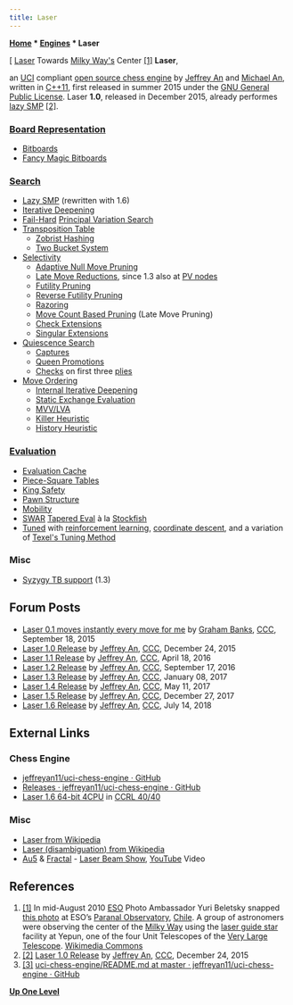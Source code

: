 ```yaml
---
title: Laser
---
```

**[Home](Home "Home") \* [Engines](Engines "Engines") \* Laser**



[ [Laser](https://en.wikipedia.org/wiki/Laser) Towards [Milky Way's](https://en.wikipedia.org/wiki/Milky_Way) Center <a id="cite-note-1" href="#cite-ref-1">[1]</a>
**Laser**,  

an [UCI](UCI "UCI") compliant [open source chess engine](Category:Open_Source "Category:Open Source") by [Jeffrey An](index.php?title=Jeffrey_An&action=edit&redlink=1 "Jeffrey An (page does not exist)") and [Michael An](index.php?title=Michael_An&action=edit&redlink=1 "Michael An (page does not exist)"), written in [C++11](Cpp "Cpp"), first released in summer 2015 under the [GNU General Public License](Free_Software_Foundation#GPL "Free Software Foundation"). Laser **1.0**, released in December 2015, already performes [lazy SMP](Lazy_SMP "Lazy SMP") <a id="cite-note-2" href="#cite-ref-2">[2]</a>. 



### [Board Representation](Board_Representation "Board Representation")


* [Bitboards](Bitboards "Bitboards")
* [Fancy Magic Bitboards](Magic_Bitboards#Fancy "Magic Bitboards")


### [Search](Search "Search")


* [Lazy SMP](Lazy_SMP "Lazy SMP") (rewritten with 1.6)
* [Iterative Deepening](Iterative_Deepening "Iterative Deepening")
* [Fail-Hard](Fail-Hard "Fail-Hard") [Principal Variation Search](Principal_Variation_Search "Principal Variation Search")
* [Transposition Table](Transposition_Table "Transposition Table")
	+ [Zobrist Hashing](Zobrist_Hashing "Zobrist Hashing")
	+ [Two Bucket System](Transposition_Table#Bucket "Transposition Table")
* [Selectivity](Selectivity "Selectivity")
	+ [Adaptive Null Move Pruning](Null_Move_Pruning#AdaptiveNullMovePruning "Null Move Pruning")
	+ [Late Move Reductions](Late_Move_Reductions "Late Move Reductions"), since 1.3 also at [PV nodes](Node_Types#PV-Node "Node Types")
	+ [Futility Pruning](Futility_Pruning "Futility Pruning")
	+ [Reverse Futility Pruning](Reverse_Futility_Pruning "Reverse Futility Pruning")
	+ [Razoring](Razoring "Razoring")
	+ [Move Count Based Pruning](Futility_Pruning#MoveCountBasedPruning "Futility Pruning") (Late Move Pruning)
	+ [Check Extensions](Check_Extensions "Check Extensions")
	+ [Singular Extensions](Singular_Extensions "Singular Extensions")
* [Quiescence Search](Quiescence_Search "Quiescence Search")
	+ [Captures](Captures "Captures")
	+ [Queen Promotions](Promotions "Promotions")
	+ [Checks](Check "Check") on first three [plies](Ply "Ply")
* [Move Ordering](Move_Ordering "Move Ordering")
	+ [Internal Iterative Deepening](Internal_Iterative_Deepening "Internal Iterative Deepening")
	+ [Static Exchange Evaluation](Static_Exchange_Evaluation "Static Exchange Evaluation")
	+ [MVV/LVA](MVV-LVA "MVV-LVA")
	+ [Killer Heuristic](Killer_Heuristic "Killer Heuristic")
	+ [History Heuristic](History_Heuristic "History Heuristic")


### [Evaluation](Evaluation "Evaluation")


* [Evaluation Cache](Evaluation_Hash_Table "Evaluation Hash Table")
* [Piece-Square Tables](Piece-Square_Tables "Piece-Square Tables")
* [King Safety](King_Safety "King Safety")
* [Pawn Structure](Pawn_Structure "Pawn Structure")
* [Mobility](Mobility "Mobility")
* [SWAR](SIMD_and_SWAR_Techniques "SIMD and SWAR Techniques") [Tapered Eval](Tapered_Eval "Tapered Eval") à la [Stockfish](Stockfish "Stockfish")
* [Tuned](Automated_Tuning "Automated Tuning") with [reinforcement learning](Reinforcement_Learning "Reinforcement Learning"), [coordinate descent](https://en.wikipedia.org/wiki/Coordinate_descent), and a variation of [Texel's Tuning Method](Texel%27s_Tuning_Method "Texel's Tuning Method")


### Misc


* [Syzygy TB support](Syzygy_Bases "Syzygy Bases") (1.3)


## Forum Posts


* [Laser 0.1 moves instantly every move for me](http://www.talkchess.com/forum/viewtopic.php?t=57690) by [Graham Banks](Graham_Banks "Graham Banks"), [CCC](CCC "CCC"), September 18, 2015
* [Laser 1.0 Release](http://www.talkchess.com/forum/viewtopic.php?t=58680) by [Jeffrey An](index.php?title=Jeffrey_An&action=edit&redlink=1 "Jeffrey An (page does not exist)"), [CCC](CCC "CCC"), December 24, 2015
* [Laser 1.1 Release](http://www.talkchess.com/forum/viewtopic.php?t=59898) by [Jeffrey An](index.php?title=Jeffrey_An&action=edit&redlink=1 "Jeffrey An (page does not exist)"), [CCC](CCC "CCC"), April 18, 2016
* [Laser 1.2 Release](http://www.talkchess.com/forum/viewtopic.php?t=61451) by [Jeffrey An](index.php?title=Jeffrey_An&action=edit&redlink=1 "Jeffrey An (page does not exist)"), [CCC](CCC "CCC"), September 17, 2016
* [Laser 1.3 Release](http://www.talkchess.com/forum/viewtopic.php?t=62771) by [Jeffrey An](index.php?title=Jeffrey_An&action=edit&redlink=1 "Jeffrey An (page does not exist)"), [CCC](CCC "CCC"), January 08, 2017
* [Laser 1.4 Release](http://www.talkchess.com/forum/viewtopic.php?t=63956) by [Jeffrey An](index.php?title=Jeffrey_An&action=edit&redlink=1 "Jeffrey An (page does not exist)"), [CCC](CCC "CCC"), May 11, 2017
* [Laser 1.5 Release](http://www.talkchess.com/forum/viewtopic.php?t=66153) by [Jeffrey An](index.php?title=Jeffrey_An&action=edit&redlink=1 "Jeffrey An (page does not exist)"), [CCC](CCC "CCC"), December 27, 2017
* [Laser 1.6 Release](http://www.talkchess.com/forum3/viewtopic.php?f=2&t=67982) by [Jeffrey An](index.php?title=Jeffrey_An&action=edit&redlink=1 "Jeffrey An (page does not exist)"), [CCC](CCC "CCC"), July 14, 2018


## External Links


### Chess Engine


* [jeffreyan11/uci-chess-engine · GitHub](https://github.com/jeffreyan11/uci-chess-engine)
* [Releases · jeffreyan11/uci-chess-engine · GitHub](https://github.com/jeffreyan11/uci-chess-engine/releases)
* [Laser 1.6 64-bit 4CPU](http://www.computerchess.org.uk/ccrl/4040/cgi/engine_details.cgi?match_length=30&each_game=1&print=Details&each_game=1&eng=Laser%201.6%2064-bit%204CPU#Laser_1_6_64-bit_4CPU) in [CCRL 40/40](CCRL "CCRL")


### Misc


* [Laser from Wikipedia](https://en.wikipedia.org/wiki/Laser)
* [Laser (disambiguation) from Wikipedia](https://en.wikipedia.org/wiki/Laser_%28disambiguation%29)
* [Au5](https://en.wikipedia.org/wiki/Au5) & [Fractal](https://en.wikipedia.org/wiki/Fractal_(producer)) - [Laser Beam Show](https://en.wikipedia.org/wiki/Laser_lighting_display), [YouTube](https://en.wikipedia.org/wiki/YouTube) Video


 
## References


1. <a id="cite-ref-1" href="#cite-note-1">[1]</a> In mid-August 2010 [ESO](https://en.wikipedia.org/wiki/European_Southern_Observatory) Photo Ambassador Yuri Beletsky snapped [this photo](https://commons.wikimedia.org/wiki/File:Laser_Towards_Milky_Ways_Centre.jpg) at ESO’s [Paranal Observatory](https://en.wikipedia.org/wiki/Paranal_Observatory), [Chile](https://en.wikipedia.org/wiki/Chile). A group of astronomers were observing the center of the [Milky Way](https://en.wikipedia.org/wiki/Milky_Way) using the [laser guide star](https://en.wikipedia.org/wiki/Laser_guide_star) facility at Yepun, one of the four Unit Telescopes of the [Very Large Telescope](https://en.wikipedia.org/wiki/Very_Large_Telescope). [Wikimedia Commons](https://en.wikipedia.org/wiki/Wikimedia_Commons)
2. <a id="cite-ref-2" href="#cite-note-2">[2]</a> [Laser 1.0 Release](http://www.talkchess.com/forum/viewtopic.php?t=58680) by [Jeffrey An](index.php?title=Jeffrey_An&action=edit&redlink=1 "Jeffrey An (page does not exist)"), [CCC](CCC "CCC"), December 24, 2015
3. <a id="cite-ref-3" href="#cite-note-3">[3]</a> [uci-chess-engine/README.md at master · jeffreyan11/uci-chess-engine · GitHub](https://github.com/jeffreyan11/uci-chess-engine/blob/master/README.md)

**[Up One Level](Engines "Engines")**







 
